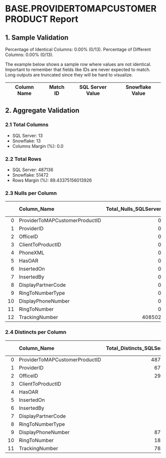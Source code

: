 # BASE.PROVIDERTOMAPCUSTOMERPRODUCT Report

## 1. Sample Validation

Percentage of Identical Columns: 0.00% (0/13).
Percentage of Different Columns: 0.00% (0/13).

The example below shows a sample row where values are not identical. Important to remember that fields like IDs are never expected to match. Long outputs are truncated since they will be hard to visualize.

| Column Name   | Match ID   | SQL Server Value   | Snowflake Value   |
|---------------|------------|--------------------|-------------------|

## 2. Aggregate Validation

### 2.1 Total Columns
- SQL Server: 13
- Snowflake: 13
- Columns Margin (%): 0.0

### 2.2 Total Rows
- SQL Server: 487136
- Snowflake: 51472
- Rows Margin (%): 89.43375156013926

### 2.3 Nulls per Column
|    | Column_Name                    |   Total_Nulls_SQLServer |   Total_Nulls_Snowflake |   Margin (%) |
|---:|:-------------------------------|------------------------:|------------------------:|-------------:|
|  0 | ProviderToMAPCustomerProductID |                       0 |                       0 |          0   |
|  1 | ProviderID                     |                       0 |                       0 |          0   |
|  2 | OfficeID                       |                       0 |                       0 |          0   |
|  3 | ClientToProductID              |                       0 |                       0 |          0   |
|  4 | PhoneXML                       |                       0 |                       0 |          0   |
|  5 | HasOAR                         |                       0 |                       0 |          0   |
|  6 | InsertedOn                     |                       0 |                       0 |          0   |
|  7 | InsertedBy                     |                       0 |                       0 |          0   |
|  8 | DisplayPartnerCode             |                       0 |                   51472 |        inf   |
|  9 | RingToNumberType               |                       0 |                   51472 |        inf   |
| 10 | DisplayPhoneNumber             |                       0 |                       0 |          0   |
| 11 | RingToNumber                   |                       0 |                   51472 |        inf   |
| 12 | TrackingNumber                 |                  408502 |                   51472 |         87.4 |

### 2.4 Distincts per Column
|    | Column_Name                    |   Total_Distincts_SQLServer |   Total_Distincts_Snowflake |   Margin (%) |
|---:|:-------------------------------|----------------------------:|----------------------------:|-------------:|
|  0 | ProviderToMAPCustomerProductID |                      487136 |                       51472 |         89.4 |
|  1 | ProviderID                     |                       67432 |                       39651 |         41.2 |
|  2 | OfficeID                       |                       29659 |                       24276 |         18.1 |
|  3 | ClientToProductID              |                          92 |                          87 |          5.4 |
|  4 | HasOAR                         |                           1 |                           1 |          0   |
|  5 | InsertedOn                     |                          43 |                           1 |         97.7 |
|  6 | InsertedBy                     |                           2 |                           1 |         50   |
|  7 | DisplayPartnerCode             |                           4 |                           0 |        100   |
|  8 | RingToNumberType               |                           3 |                           0 |        100   |
|  9 | DisplayPhoneNumber             |                       87247 |                       15710 |         82   |
| 10 | RingToNumber                   |                       18200 |                           0 |        100   |
| 11 | TrackingNumber                 |                       78622 |                           0 |        100   |